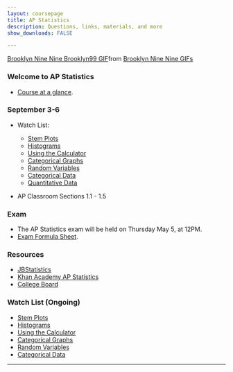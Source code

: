 ```yaml
---
layout: coursepage
title: AP Statistics
description: Questions, links, materials, and more
show_downloads: FALSE

---
```


<div class="tenor-gif-embed" data-postid="17561248" data-share-method="host" data-aspect-ratio="1.77778" data-width="100%"><a href="https://tenor.com/view/brooklyn-nine-nine-brooklyn99-statistical-statistical-analysis-analysis-gif-17561248">Brooklyn Nine Nine Brooklyn99 GIF</a>from <a href="https://tenor.com/search/brooklyn+nine+nine-gifs">Brooklyn Nine Nine GIFs</a></div> <script type="text/javascript" async src="https://tenor.com/embed.js"></script>

### Welcome to AP Statistics
* <a href="https://MerrickMath.github.io/APStatistics/StatsTopics.pdf"> Course at a glance</a>.

### September 3-6 
* Watch List: 
    * <a href="https://cosmolearning.org/video-lectures/stem-plots-statistics/"> Stem Plots </a> 
    * <a href="https://cosmolearning.org/video-lectures/stem-plots-statistics/"> Histograms </a> 
    * <a href="https://cosmolearning.org/video-lectures/making-histograms-boxplotsand-timeplots-with-graphing-calculator/"> Using the Calculator </a>
    * <a href="https://cosmolearning.org/video-lectures/catagorical-graphs-statistics/"> Categorical Graphs </a>
    * <a href="https://www.youtube.com/watch?v=4JrEuDYtfOg"> Random Variables </a> 
    * <a href="https://www.youtube.com/watch?v=DLGMgJqF6SQ"> Categorical Data </a>
    * <a href="https://www.youtube.com/watch?v=qgkXUEWR52U"> Quantitative Data </a>
    
* AP Classroom Sections 1.1 - 1.5 

### Exam 
* The AP Statistics exam will be held on Thursday May 5, at 12PM.
* <a href="https://MerrickMath.github.io/APStatistics/FormulaSheets.pdf"> Exam Formula Sheet</a>.

### Resources
* <a href="https://www.jbstatistics.com"> JBStatistics </a> 
* <a href="https://www.khanacademy.org/math/ap-statistics"> Khan Academy AP Statistics </a> 
* <a href="https://apcentral.collegeboard.org"> College Board </a> 

### Watch List (Ongoing) 
* <a href="https://cosmolearning.org/video-lectures/stem-plots-statistics/"> Stem Plots </a> 
* <a href="https://cosmolearning.org/video-lectures/stem-plots-statistics/"> Histograms </a> 
* <a href="https://cosmolearning.org/video-lectures/making-histograms-boxplotsand-timeplots-with-graphing-calculator/"> Using the Calculator </a>
* <a href="https://cosmolearning.org/video-lectures/catagorical-graphs-statistics/"> Categorical Graphs </a>
* <a href="https://www.youtube.com/watch?v=4JrEuDYtfOg"> Random Variables </a> 
* <a href="https://www.youtube.com/watch?v=DLGMgJqF6SQ"> Categorical Data </a> 


---

